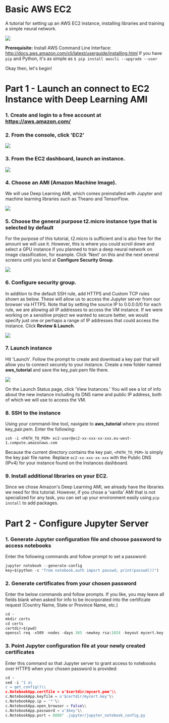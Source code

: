 # Basic AWS EC2
A tutorial for setting up an AWS EC2 instance, installing libraries and training a simple neural network.

![](img/1_index.png )

**Prerequisite:** Install AWS Command Line Interface: http://docs.aws.amazon.com/cli/latest/userguide/installing.html
If you have `pip` and Python, it's as simple as `$ pip install awscli --upgrade --user`

Okay then, let's begin!

# Part 1 - Launch an connect to EC2 Instance with Deep Learning AMI

### 1. Create and login to a free account at https://aws.amazon.com/
### 2. From the console, click 'EC2'

![](img/2_aws_console.png)

### 3. From the EC2 dashboard, launch an instance.

![](img/3_launch.png)

### 4. Choose an AMI (Amazon Machine Image).
We will use Deep Learning AMI, which comes preinstalled with Jupyter and machine learning libraries such as Theano and TensorFlow.

![](img/4_choose_ami.png)

### 5. Choose the general purpose t2.micro instance type that is selected by default
For the purpose of this tutorial, t2.micro is sufficient and is also free for the amount we will use it. However, this is where you could scroll down and select a GPU instance if you planned to train a deep neural network on image classification, for example. Click 'Next' on this and the next several screens until you land at **Configure Security Group**.

![](img/5_instance_type.png)

### 6. Configure security group.
In addition to the default SSH rule, add HTTPS and Custom TCP rules shown as below. These will allow us to access the Jupyter server from our browser via HTTPS. Note that by setting the source IP to 0.0.0.0/0 for each rule, we are allowing all IP addresses to access the VM instance. If we were working on a sensitive project we wanted to secure better, we would specify just one or perhaps a range of IP addresses that could access the instance. Click **Review & Launch**.

![](img/6_sec_group.png)

### 7. Launch instance
Hit 'Launch'. Follow the prompt to create and download a key pair that will allow you to connect securely to your instance. Create a new folder named **aws_tutorial** and save the key_pair.pem file there.

![](img/7_key_pair.png)

On the Launch Status page, click 'View Instances.' You will see a lot of info about the new instance including its DNS name and public IP address, both of which we will use to access the VM.

### 8. SSH to the instance
Using your command-line tool, navigate to **aws_tutorial** where you stored key_pair.pem. Enter the following:

`ssh -i <PATH_TO_PEM> ec2-user@ec2-xx-xxx-xx-xxx.eu-west-1.compute.amazonaws.com`

Because the current directory contains the key pair, `<PATH_TO_PEM>` is simply the key pair file name. Replace `ec2-xx-xxx-xx-xxx` with the Public DNS (IPv4) for your instance found on the Instances dashboard.

### 9. Install additional libraries on your EC2.
Since we chose Amazon's Deep Learning AMI, we already have the libraries we need for this tutorial. However, if you chose a 'vanilla' AMI that is not specialized for any task, you can set up your environment easily using `pip install` to add packages.

# Part 2 - Configure Jupyter Server

### 1. Generate Jupyter configuration file and choose password to access notebooks
Enter the following commands and follow prompt to set a password:

```python
jupyter notebook --generate-config
key=$(python -c "from notebook.auth import passwd; print(passwd())")
```

### 2. Generate certificates from your chosen password
Enter the below commands and follow prompts. If you like, you may leave all fields blank when asked for info to be incorporated into the certificate request (Country Name, State or Province Name, etc.)

```python
cd ~
mkdir certs
cd certs
certdir=$(pwd)
openssl req -x509 -nodes -days 365 -newkey rsa:1024 -keyout mycert.key -out mycert.pem
```

### 3. Point Jupyter configuration file at your newly created certificates
Enter this command so that Jupyter server to grant access to notebooks over HTTPS when your chosen password is provided:
```python
cd ~
sed -i "1 a\
c = get_config()\\
c.NotebookApp.certfile = u'$certdir/mycert.pem'\\
c.NotebookApp.keyfile = u'$certdir/mycert.key'\\
c.NotebookApp.ip = '*'\\
c.NotebookApp.open_browser = False\\
c.NotebookApp.password = u'$key'\\
c.NotebookApp.port = 8888" .jupyter/jupyter_notebook_config.py
```
